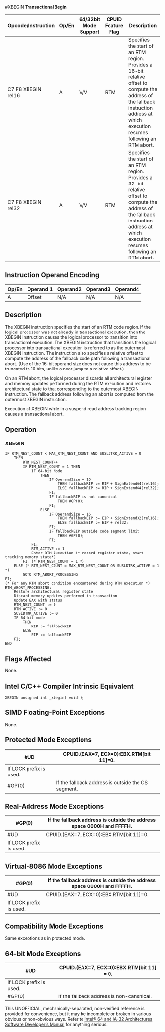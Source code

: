 #XBEGIN
**Transactional Begin**

| Opcode/Instruction | Op/En | 64/32bit Mode Support | CPUID Feature Flag | Description                                                                                                                                                                           |
| ------------------ | ----- | --------------------- | ------------------ | ------------------------------------------------------------------------------------------------------------------------------------------------------------------------------------- |
| C7 F8 XBEGIN rel16 | A     | V/V                   | RTM                | Specifies the start of an RTM region. Provides a 16-bit relative offset to compute the address of the fallback instruction address at which execution resumes following an RTM abort. |
| C7 F8 XBEGIN rel32 | A     | V/V                   | RTM                | Specifies the start of an RTM region. Provides a 32-bit relative offset to compute the address of the fallback instruction address at which execution resumes following an RTM abort. |

## Instruction Operand Encoding

| Op/En | Operand 1 | Operand2 | Operand3 | Operand4 |
| ----- | --------- | -------- | -------- | -------- |
| A     | Offset    | N/A      | N/A      | N/A      |

## Description

The XBEGIN instruction specifies the start of an RTM code region. If the logical processor was not already in transactional execution, then the XBEGIN instruction causes the logical processor to transition into transactional execution. The XBEGIN instruction that transitions the logical processor into transactional execution is referred to as the outermost XBEGIN instruction. The instruction also specifies a relative offset to compute the address of the fallback code path following a transactional abort. (Use of the 16-bit operand size does not cause this address to be truncated to 16 bits, unlike a near jump to a relative offset.)

On an RTM abort, the logical processor discards all architectural register and memory updates performed during the RTM execution and restores architectural state to that corresponding to the outermost XBEGIN instruction. The fallback address following an abort is computed from the outermost XBEGIN instruction.

Execution of XBEGIN while in a suspend read address tracking region causes a transactional abort.

## Operation

### XBEGIN

```
IF RTM_NEST_COUNT < MAX_RTM_NEST_COUNT AND SUSLDTRK_ACTIVE = 0
    THEN
        RTM_NEST_COUNT++
        IF RTM_NEST_COUNT = 1 THEN
            IF 64-bit Mode
                THEN
                    IF OperandSize = 16
                        THEN fallbackRIP := RIP + SignExtend64(rel16);
                        ELSE fallbackRIP := RIP + SignExtend64(rel32);
                    FI;
                    IF fallbackRIP is not canonical
                        THEN #​​​​GP(0);
                    FI;
                ELSE
                    IF OperandSize = 16
                        THEN fallbackEIP := EIP + SignExtend32(rel16);
                        ELSE fallbackEIP := EIP + rel32;
                    FI;
                    IF fallbackEIP outside code segment limit
                        THEN #​​​​GP(0);
                    FI;
            FI;
            RTM_ACTIVE := 1
            Enter RTM Execution (* record register state, start tracking memory state*)
        FI; (* RTM_NEST_COUNT = 1 *)
    ELSE (* RTM_NEST_COUNT = MAX_RTM_NEST_COUNT OR SUSLDTRK_ACTIVE = 1 *)
        GOTO RTM_ABORT_PROCESSING
FI;
(* For any RTM abort condition encountered during RTM execution *)
RTM_ABORT_PROCESSING:
    Restore architectural register state
    Discard memory updates performed in transaction
    Update EAX with status
    RTM_NEST_COUNT := 0
    RTM_ACTIVE := 0
    SUSLDTRK_ACTIVE := 0
    IF 64-bit mode
        THEN
            RIP := fallbackRIP
        ELSE
            EIP := fallbackEIP
    FI;
END

```

## Flags Affected

None.

## Intel C/C++ Compiler Intrinsic Equivalent

```
XBEGIN unsigned int _xbegin( void );

```

## SIMD Floating-Point Exceptions

None.

## Protected Mode Exceptions

| #​​​UD                  | CPUID.(EAX=7, ECX=0):EBX.RTM[bit 11]=0.            |
| ----------------------- | -------------------------------------------------- |
| If LOCK prefix is used. |
| \#​​​​GP(0)             | If the fallback address is outside the CS segment. |

## Real-Address Mode Exceptions

| \#​​​​GP(0)             | If the fallback address is outside the address space 0000H and FFFFH. |
| ----------------------- | --------------------------------------------------------------------- |
| #​​​UD                  | CPUID.(EAX=7, ECX=0):EBX.RTM[bit 11]=0.                               |
| If LOCK prefix is used. |

## Virtual-8086 Mode Exceptions

| \#​​​​GP(0)             | If the fallback address is outside the address space 0000H and FFFFH. |
| ----------------------- | --------------------------------------------------------------------- |
| #​​​UD                  | CPUID.(EAX=7, ECX=0):EBX.RTM[bit 11]=0.                               |
| If LOCK prefix is used. |

## Compatibility Mode Exceptions

Same exceptions as in protected mode.

## 64-bit Mode Exceptions

| #​​​UD                  | CPUID.(EAX=7, ECX=0):EBX.RTM[bit 11] = 0. |
| ----------------------- | ----------------------------------------- |
| If LOCK prefix is used. |
| \#​​​​GP(0)             | If the fallback address is non-canonical. |

This UNOFFICIAL, mechanically-separated, non-verified reference is provided for convenience, but it may be
incomplete or broken in various obvious or non-obvious
ways. Refer to [Intel® 64 and IA-32 Architectures Software Developer’s Manual](https://software.intel.com/en-us/download/intel-64-and-ia-32-architectures-sdm-combined-volumes-1-2a-2b-2c-2d-3a-3b-3c-3d-and-4) for anything serious.
